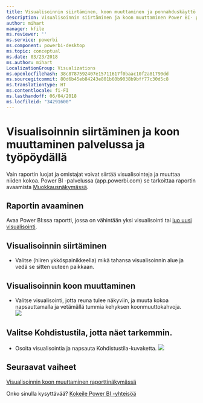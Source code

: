 ```yaml
---
title: Visualisoinnin siirtäminen, koon muuttaminen ja ponnahduskäyttö
description: Visualisoinnin siirtäminen ja koon muuttaminen Power BI- palvelussa ja työpöydällä
author: mihart
manager: kfile
ms.reviewer: ''
ms.service: powerbi
ms.component: powerbi-desktop
ms.topic: conceptual
ms.date: 03/23/2018
ms.author: mihart
LocalizationGroup: Visualizations
ms.openlocfilehash: 38c8787592407e15711617f0baac10f2a81790dd
ms.sourcegitcommit: 80d6b45eb84243e801b60b9038b9bff77c30d5c8
ms.translationtype: HT
ms.contentlocale: fi-FI
ms.lasthandoff: 06/04/2018
ms.locfileid: "34291600"
---
```

# <a name="move-and-resize-a-visualization-in-a-report-in-power-bi-service-and-power-bi-desktop"></a>Visualisoinnin siirtäminen ja koon muuttaminen palvelussa ja työpöydällä
Vain raportin luojat ja omistajat voivat siirtää visualisointeja ja muuttaa niiden kokoa. Power BI -palvelussa (app.powerbi.com) se tarkoittaa raportin avaamista  [Muokkausnäkymässä](service-reading-view-and-editing-view.md).

## <a name="open-the-report"></a>Raportin avaaminen
Avaa Power BI:ssa raportti, jossa on vähintään yksi visualisointi tai [luo uusi visualisointi](power-bi-report-add-visualizations-i.md). 

## <a name="move-the-visualization"></a>Visualisoinnin siirtäminen
* Valitse (hiiren ykköspainikkeella) mikä tahansa visualisoinnin alue ja vedä se sitten uuteen paikkaan.

## <a name="resize-the-visualization"></a>Visualisoinnin koon muuttaminen
* Valitse visualisointi, jotta reuna tulee näkyviin, ja muuta kokoa napsauttamalla ja vetämällä tummia kehyksen koonmuuttokahvoja.  
  ![](media/power-bi-visualization-move-and-resize/untitled.gif)

## <a name="select-focus-mode-to-see-more-detail"></a>Valitse Kohdistustila, jotta näet tarkemmin.
* Osoita visualisointia ja napsauta Kohdistustila-kuvaketta.
  ![](media/power-bi-visualization-move-and-resize/pbi_popouticon.jpg)

## <a name="next-steps"></a>Seuraavat vaiheet
[Visualisoinnin koon muuttaminen raporttinäkymässä](service-dashboard-edit-tile.md)  

Onko sinulla kysyttävää? [Kokeile Power BI -yhteisöä](http://community.powerbi.com/)